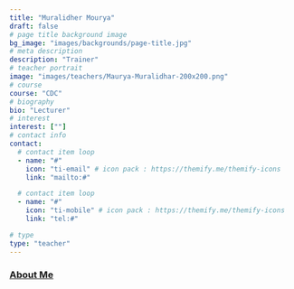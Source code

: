 ```yaml
---
title: "Muralidher Mourya"
draft: false
# page title background image
bg_image: "images/backgrounds/page-title.jpg"
# meta description
description: "Trainer"
# teacher portrait
image: "images/teachers/Maurya-Muralidhar-200x200.png"
# course
course: "CDC"
# biography
bio: "Lecturer"
# interest
interest: [""]
# contact info
contact:
  # contact item loop
  - name: "#"
    icon: "ti-email" # icon pack : https://themify.me/themify-icons
    link: "mailto:#"

  # contact item loop
  - name: "#"
    icon: "ti-mobile" # icon pack : https://themify.me/themify-icons
    link: "tel:#"

# type
type: "teacher"
---
```


### [About Me](https://vardhaman.irins.org/profile/247937)

